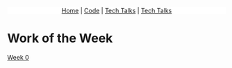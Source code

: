 <p style="text-align: center; background-color: white;">
  <a href="{{site.baseurl}}/">Home</a> |
  <a href="https://replit.com/@CrystalWidjaja/crystalschallenges#.replit">Code</a> | 
  <a href="{{site.baseurl}}/schedule/techtalks/">Tech Talks</a> | 
  <a href="{{site.baseurl}}/general/">Tech Talks</a>
</p>

# Work of the Week

[Week 0](https://github.com/crystalwidjaja/personaltech/issues/1)
